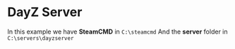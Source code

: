 # DayZ Server
In this example we have **SteamCMD** in `C:\steamcmd`
And the **server** folder in `C:\servers\dayzserver`
